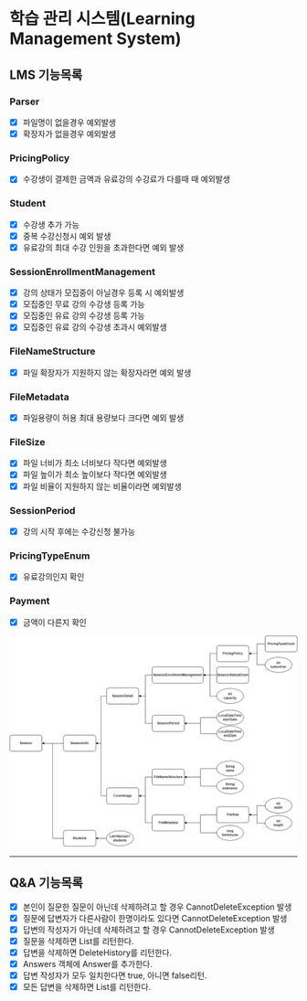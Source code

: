 # 학습 관리 시스템(Learning Management System)

## LMS 기능목록

### Parser
- [x] 파일명이 없을경우 예외발생
- [x] 확장자가 없을경우 예외발생

### PricingPolicy
- [x] 수강생이 결제한 금액과 유료강의 수강료가 다를때 때 예외발생

### Student
- [x] 수강생 추가 가능
- [x] 중복 수강신청시 예외 발생
- [x] 유료강의 최대 수강 인원을 초과한다면 예외 발생

### SessionEnrollmentManagement
- [x] 강의 상태가 모집중이 아닐경우 등록 시 예외발생
- [x] 모집중인 무료 강의 수강생 등록 가능
- [x] 모집중인 유료 강의 수강생 등록 가능
- [x] 모집중인 유료 강의 수강생 초과시 예외발생

### FileNameStructure
- [x] 파일 확장자가 지원하지 않는 확장자라면 예외 발생

### FileMetadata
- [x] 파일용량이 허용 최대 용량보다 크다면 예외 발생

### FileSize
- [x] 파일 너비가 최소 너비보다 작다면 예외발생
- [x] 파일 높이가 최소 높이보다 작다면 예외발생
- [x] 파일 비율이 지원하지 않는 비율이라면 예외발생

### SessionPeriod
- [x] 강의 시작 후에는 수강신청 불가능

### PricingTypeEnum
- [x] 유료강의인지 확인

### Payment
- [x] 금액이 다른지 확인

![관계도](./step2관계도.png)

---
## Q&A 기능목록
- [x] 본인이 질문한 질문이 아닌데 삭제하려고 할 경우 CannotDeleteException 발생
- [x] 질문에 답변자가 다른사람이 한명이라도 있다면 CannotDeleteException 발생
- [x] 답변의 작성자가 아닌데 삭제하려고 할 경우 CannotDeleteException 발생
- [x] 질문을 삭제하면 List<DeleteHistory>를 리턴한다.
- [x] 답변을 삭제하면 DeleteHistory를 리턴한다.
- [x] Answers 객체에 Answer를 추가한다.
- [x] 답변 작성자가 모두 일치한다면 true, 아니면 false리턴.
- [x] 모든 답변을 삭제하면 List<DeleteHistory>를 리턴한다.
